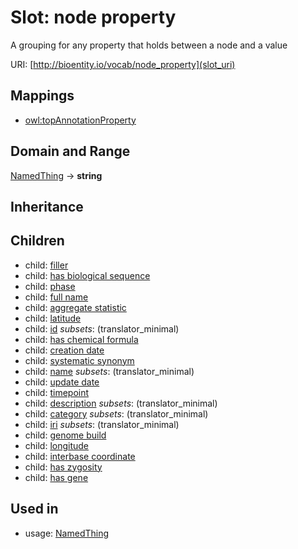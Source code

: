 # Slot: node property


A grouping for any property that holds between a node and a value

URI: [http://bioentity.io/vocab/node_property](slot_uri)
## Mappings

 * [owl:topAnnotationProperty](http://purl.obolibrary.org/obo/owl_topAnnotationProperty)
## Domain and Range

[NamedThing](NamedThing.md) -> **string**
## Inheritance

## Children

 *  child: [filler](filler.md)
 *  child: [has biological sequence](has_biological_sequence.md)
 *  child: [phase](phase.md)
 *  child: [full name](full_name.md)
 *  child: [aggregate statistic](aggregate_statistic.md)
 *  child: [latitude](latitude.md)
 *  child: [id](id.md) *subsets*: (translator_minimal)
 *  child: [has chemical formula](has_chemical_formula.md)
 *  child: [creation date](creation_date.md)
 *  child: [systematic synonym](systematic_synonym.md)
 *  child: [name](name.md) *subsets*: (translator_minimal)
 *  child: [update date](update_date.md)
 *  child: [timepoint](timepoint.md)
 *  child: [description](description.md) *subsets*: (translator_minimal)
 *  child: [category](category.md) *subsets*: (translator_minimal)
 *  child: [iri](iri.md) *subsets*: (translator_minimal)
 *  child: [genome build](genome_build.md)
 *  child: [longitude](longitude.md)
 *  child: [interbase coordinate](interbase_coordinate.md)
 *  child: [has zygosity](has_zygosity.md)
 *  child: [has gene](has_gene.md)
## Used in

 *  usage: [NamedThing](NamedThing.md)
